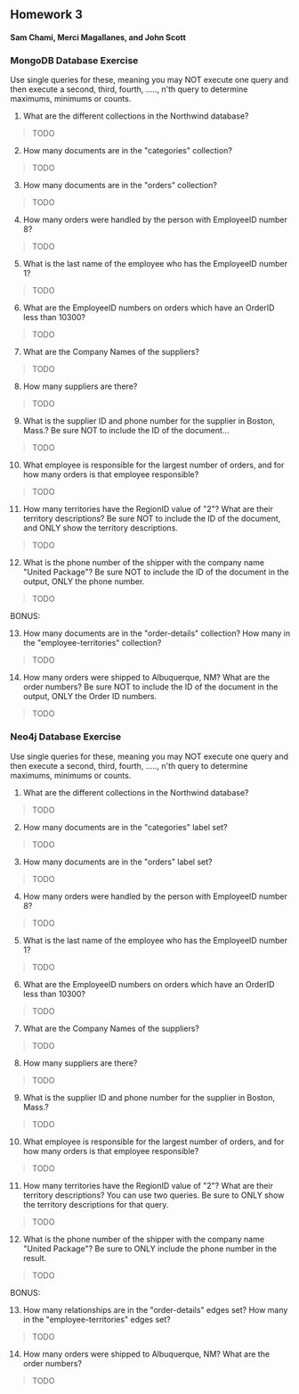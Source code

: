 ##  Homework 3
####  Sam Chami, Merci Magallanes, and John Scott


###  MongoDB Database Exercise

Use single queries for these, meaning you may NOT execute one query and then execute a second, third, fourth, ....., n'th query to determine maximums, minimums or counts.

1.  What are the different collections in the Northwind database?
>  TODO

2.  How many documents are in the "categories" collection?
>  TODO

3.  How many documents are in the "orders" collection?
>  TODO

4.  How many orders were handled by the person with EmployeeID number 8?
>  TODO

5.  What is the last name of the employee who has the EmployeeID number 1?
>  TODO

6.  What are the EmployeeID numbers on orders which have an OrderID less than 10300?
>  TODO

7.  What are the Company Names of the suppliers?
>  TODO

8.  How many suppliers are there?
>  TODO

9.  What is the supplier ID and phone number for the supplier in Boston, Mass.? Be sure NOT to include the ID of the document...
>  TODO

10.  What employee is responsible for the largest number of orders, and for how many orders is that employee responsible?
>  TODO

11.  How many territories have the RegionID value of "2"?  What are their territory descriptions? Be sure NOT to include the ID of the document, and ONLY show the territory descriptions.
>  TODO

12.  What is the phone number of the shipper with the company name "United Package"? Be sure NOT to include the ID of the document in the output, ONLY the phone number.
>  TODO

BONUS:

13.  How many documents are in the "order-details" collection?  How many in the "employee-territories" collection?
>  TODO

14.  How many orders were shipped to Albuquerque, NM?  What are the order numbers? Be sure NOT to include the ID of the document in the output, ONLY the Order ID numbers.
>  TODO


###  Neo4j Database Exercise

Use single queries for these, meaning you may NOT execute one query and then execute a second, third, fourth, ....., n'th query to determine maximums, minimums or counts.

1.  What are the different collections in the Northwind database?
>  TODO

2.  How many documents are in the "categories" label set?
>  TODO

3.  How many documents are in the "orders" label set?
>  TODO

4.  How many orders were handled by the person with EmployeeID number 8?
>  TODO

5.  What is the last name of the employee who has the EmployeeID number 1?
>  TODO

6.  What are the EmployeeID numbers on orders which have an OrderID less than 10300?
>  TODO

7.  What are the Company Names of the suppliers?
>  TODO

8.  How many suppliers are there?
>  TODO

9.  What is the supplier ID and phone number for the supplier in Boston, Mass.?
>  TODO

10.  What employee is responsible for the largest number of orders, and for how many orders is that employee responsible?
>  TODO

11.  How many territories have the RegionID value of "2"?  What are their territory descriptions? You can use two queries. Be sure to ONLY show the territory descriptions for that query.
>  TODO

12.  What is the phone number of the shipper with the company name "United Package"? Be sure to ONLY include the phone number in the result.
>  TODO

BONUS:

13.  How many relationships are in the "order-details" edges set?  How many in the "employee-territories" edges set?
>  TODO

14.  How many orders were shipped to Albuquerque, NM?  What are the order numbers?
>  TODO
